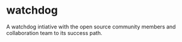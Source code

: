 # watchdog

A watchdog intiative with the open source community members and collaboration team to its success path.
